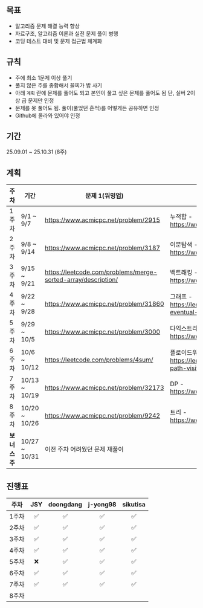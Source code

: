 ## 목표

- 알고리즘 문제 해결 능력 향상
- 자료구조, 알고리즘 이론과 실전 문제 풀이 병행
- 코딩 테스트 대비 및 문제 접근법 체계화

## 규칙

- 주에 최소 1문제 이상 풀기
- 풀지 않은 주를 종합해서 꼴찌가 밥 사기
- 아래 `계획` 란에 문제를 풀어도 되고 본인이 풀고 싶은 문제를 풀어도 됨
단, 실버 2이상 급 문제만 인정
- 문제를 못 풀어도 됨. 풀이(풀었던 흔적)를 어떻게든 공유하면 인정
- Github에 올라와 있어야 인정

## 기간

25.09.01 ~ 25.10.31 (8주)

## 계획

| 주차 | 기간 | 문제 1(워밍업) | 문제 2(알고리즘) | 문제 3(구현) | 비고 |
| --- | --- | --- | --- | --- | --- |
| 1주차 | 9/1 ~ 9/7 | https://www.acmicpc.net/problem/2915 | 누적합 - https://www.acmicpc.net/problem/27879 | https://school.programmers.co.kr/learn/courses/30/lessons/92343 |  |
| 2주차 | 9/8 ~ 9/14 | https://www.acmicpc.net/problem/3187 | 이분탐색 - https://www.acmicpc.net/problem/11796 | https://www.acmicpc.net/problem/1508 |  |
| 3주차 | 9/15 ~ 9/21 | https://leetcode.com/problems/merge-sorted-array/description/ | 백트래킹 - https://www.acmicpc.net/problem/32207 | https://school.programmers.co.kr/learn/courses/30/lessons/60060 |  |
| 4주차 | 9/22 ~ 9/28 | https://www.acmicpc.net/problem/31860 | 그래프 - https://leetcode.com/problems/find-eventual-safe-states/description/ | https://www.acmicpc.net/problem/18809 |  |
| 5주차 | 9/29 ~ 10/5 | https://www.acmicpc.net/problem/3000 | 다익스트라 - https://www.acmicpc.net/problem/23807 | https://www.acmicpc.net/problem/16638 |  |
| 6주차 | 10/6 ~ 10/12 | https://leetcode.com/problems/4sum/ | 플로이드워셜 - https://leetcode.com/problems/shortest-path-visiting-all-nodes/description/ | https://school.programmers.co.kr/learn/courses/30/lessons/81304 |  |
| 7주차 | 10/13 ~ 10/19 | https://www.acmicpc.net/problem/32173 | DP - https://www.acmicpc.net/problem/10573 | https://www.acmicpc.net/problem/16402 |  |
| 8주차 | 10/20 ~ 10/26 | https://www.acmicpc.net/problem/9242 | 트리 - https://www.acmicpc.net/problem/2132 | https://school.programmers.co.kr/learn/courses/30/lessons/92344 |  |
| **보너스 주** | 10/27 ~ 10/31 | 이전 주차 어려웠던 문제 재풀이 |  |  |  |

## 진행표
| 주차 | JSY | doongdang | j-yong98 | sikutisa |
| --- | :--: | :--: | :--: | :--: |
| 1주차 | ✅ | ✅ | ✅ | ✅ |
| 2주차 | ✅ | ✅ | ✅ | ✅ |
| 3주차 | ✅ | ✅ | ✅ | ✅ |
| 4주차 | ✅ | ✅ | ✅ | ✅ |
| 5주차 | ❌ | ✅ | ✅ | ✅ |
| 6주차 | ✅ | ✅ | ✅ | ✅ |
| 7주차 | ✅ | ✅ | ✅ | ✅ |
| 8주차 |  |  |  |  |

